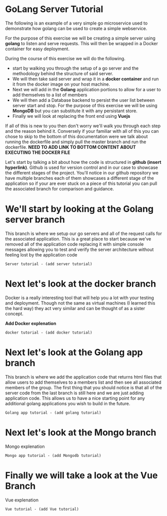 # GoLang Server Tutorial
The following is an example of a very simple go microservice used to demonstrate how golang can be used to create a simple webservice. 

For the purpose of this exercise we will be creating a simple server using **golang** to listen and serve requests. This will then be wrapped in a Docker container for easy deployment. 

During the course of this exercise we will do the following.  

* start by walking you through the setup of a go server and the methodology behind the structure of said server.  
* We will then take said server and wrap it in a **docker container** and run it from the docker image on your host machine.  
* Next we will add in the **Golang** application portions to allow for a user to add themselves to a list of members
* We will then add a Database backend to persist the user list between server start and stop. For the purpose of this exercise we will be using **MongoDB** but you can substitute it with any persistant store.
* Finally we will look at replacing the front end using **Vuejs**

If all of this is new to you then don't worry we'll walk you through each step and the reason behind it. Conversely if your familiar with all of this you can chose to skip to the bottom of this documentation were we talk about running the dockerfile and simply pull the master branch and run the dockerfile. **NEED TO ADD LINK TO BOTTOM CONTENT ABOUT EXECUTING THE DOCKER FILE**

Let's start by talking a bit about how the code is structured in **github (insert hyperlink)**. Github is used for version control and in our case to showcase the different stages of the project. You'll notice in our github repository we have multiple branches each of them showcases a different stage of the application so if your are ever stuck on a piece of this tutorial you can pull the associated branch for comparison and guidance.

# We'll start by looking at the Golang server branch

This branch is where we setup our go servers and all of the request calls for the associated application. This is a great place to start because we've removed all of the application code replacing it with simple console messages allowing you to test and verify the server architecture without feeling lost by the application code
	
	Server tutorial - (add server tutorial)
	
# Next let's look at the docker branch
Docker is a really interesting tool that will help you a lot with your testing and deployment. Though not the same as virtual machines (I learned this the hard way) they act very similar and can be thought of as a sister concept. 

**Add Docker explenation**
	
	docker tutorial - (add docker tutorial)
	
# Next let's look at the Golang app branch
This branch is where we add the application code that returns html files that allow users to add themselves to a members list and then see all associated members of the group. The first thing that you should notice is that all of the server code from the last branch is still here and we are just adding application code. This allows us to have a nice starting point for any additional golang applications you wish to build in the future. 
	
	Golang app tutorial - (add golang tutorial)

# Next let's look at the Mongo branch
Mongo explenation 

	Mongo app tutorial - (add Mongodb tutorial)
	
# Finally we will take a look at the Vue Branch
Vue explenation
	
	Vue tutorial - (add Vue tutorial)
	
